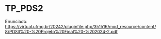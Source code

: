# TP_PDS2

Enunciado: https://virtual.ufmg.br/20242/pluginfile.php/351516/mod_resource/content/8/PDSII%20-%20Projeto%20Final%20-%202024-2.pdf
